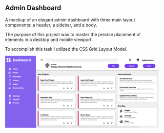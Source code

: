 ## Admin Dashboard

A mockup of an elegant admin dashboard with three main layout components: a header, a sidebar, and a body.

The purpose of this project was to master the precise placement of elements in a desktop and mobile viewport.

To accomplish this task I utilized the CSS Grid Layout Model.

![Dashboard](./images/admin-dashboard-screenshot.png)
